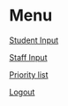 <html>
<body>
<h1>Menu</h1>

<p><a href="student">Student Input</a></p>
<p><a href="staff">Staff Input</a></p>
<p><a href="priority list">Priority list</a></p>
<p><a href="https://ejkesler.github.io/air_conditioning.github.io">Logout</a></p>
